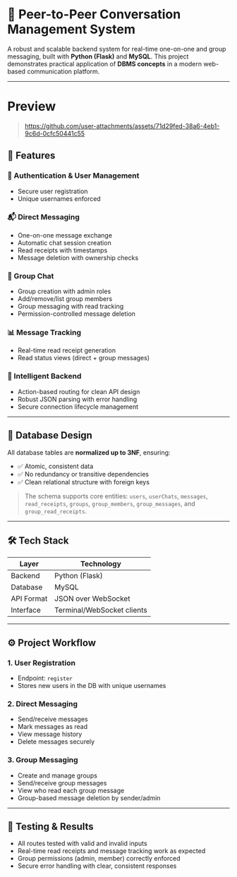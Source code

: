 # 💬 Peer-to-Peer Conversation Management System

A robust and scalable backend system for real-time one-on-one and group messaging, built with **Python (Flask)** and **MySQL**. This project demonstrates practical application of **DBMS concepts** in a modern web-based communication platform.

---

# Preview
> https://github.com/user-attachments/assets/71d29fed-38a6-4eb1-9c6d-0cfc50441c55






## 🚀 Features

### 🔐 Authentication & User Management
- Secure user registration
- Unique usernames enforced

### 📬 Direct Messaging
- One-on-one message exchange
- Automatic chat session creation
- Read receipts with timestamps
- Message deletion with ownership checks

### 👥 Group Chat
- Group creation with admin roles
- Add/remove/list group members
- Group messaging with read tracking
- Permission-controlled message deletion

### 📊 Message Tracking
- Real-time read receipt generation
- Read status views (direct + group messages)

### 🧠 Intelligent Backend
- Action-based routing for clean API design
- Robust JSON parsing with error handling
- Secure connection lifecycle management

---

## 🧱 Database Design

All database tables are **normalized up to 3NF**, ensuring:
- ✅ Atomic, consistent data
- ✅ No redundancy or transitive dependencies
- ✅ Clean relational structure with foreign keys

> The schema supports core entities: `users`, `userChats`, `messages`, `read_receipts`, `groups`, `group_members`, `group_messages`, and `group_read_receipts`.

---

## 🛠️ Tech Stack

| Layer       | Technology          |
|-------------|---------------------|
| Backend     | Python (Flask)      |
| Database    | MySQL               |
| API Format  | JSON over WebSocket |
| Interface   | Terminal/WebSocket clients |

---

## ⚙️ Project Workflow

### 1. **User Registration**
- Endpoint: `register`
- Stores new users in the DB with unique usernames

### 2. **Direct Messaging**
- Send/receive messages
- Mark messages as read
- View message history
- Delete messages securely

### 3. **Group Messaging**
- Create and manage groups
- Send/receive group messages
- View who read each group message
- Group-based message deletion by sender/admin

---

## 🧪 Testing & Results

- All routes tested with valid and invalid inputs
- Real-time read receipts and message tracking work as expected
- Group permissions (admin, member) correctly enforced
- Secure error handling with clear, consistent responses
